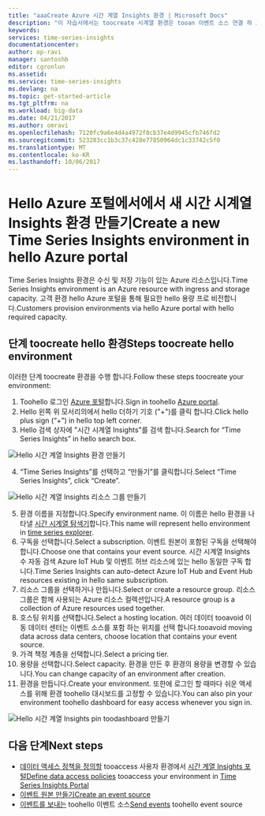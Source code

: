```yaml
---
title: "aaaCreate Azure 시간 계열 Insights 환경 | Microsoft Docs"
description: "이 자습서에서는 toocreate 시계열 환경은 tooan 이벤트 소스 연결 하 고 분에서 tooanalyze 이벤트 데이터를 준비 하는 방법을 배웁니다."
keywords: 
services: time-series-insights
documentationcenter: 
author: op-ravi
manager: santoshb
editor: cgronlun
ms.assetid: 
ms.service: time-series-insights
ms.devlang: na
ms.topic: get-started-article
ms.tgt_pltfrm: na
ms.workload: big-data
ms.date: 04/21/2017
ms.author: omravi
ms.openlocfilehash: 7120fc9a6e4d4a4972f8cb37e4d9945cfb746fd2
ms.sourcegitcommit: 523283cc1b3c37c428e77850964dc1c33742c5f0
ms.translationtype: MT
ms.contentlocale: ko-KR
ms.lasthandoff: 10/06/2017
---
```

# <a name="create-a-new-time-series-insights-environment-in-hello-azure-portal"></a><span data-ttu-id="17b49-103">Hello Azure 포털에서에서 새 시간 시계열 Insights 환경 만들기</span><span class="sxs-lookup"><span data-stu-id="17b49-103">Create a new Time Series Insights environment in hello Azure portal</span></span>

<span data-ttu-id="17b49-104">Time Series Insights 환경은 수신 및 저장 기능이 있는 Azure 리소스입니다.</span><span class="sxs-lookup"><span data-stu-id="17b49-104">Time Series Insights environment is an Azure resource with ingress and storage capacity.</span></span> <span data-ttu-id="17b49-105">고객 환경 hello Azure 포털을 통해 필요한 hello 용량 프로 비전합니다.</span><span class="sxs-lookup"><span data-stu-id="17b49-105">Customers provision environments via hello Azure portal with hello required capacity.</span></span>

## <a name="steps-toocreate-hello-environment"></a><span data-ttu-id="17b49-106">단계 toocreate hello 환경</span><span class="sxs-lookup"><span data-stu-id="17b49-106">Steps toocreate hello environment</span></span>

<span data-ttu-id="17b49-107">이러한 단계 toocreate 환경을 수행 합니다.</span><span class="sxs-lookup"><span data-stu-id="17b49-107">Follow these steps toocreate your environment:</span></span>

1.  <span data-ttu-id="17b49-108">Toohello 로그인 [Azure 포털](https://portal.azure.com)합니다.</span><span class="sxs-lookup"><span data-stu-id="17b49-108">Sign in toohello [Azure portal](https://portal.azure.com).</span></span>
2.  <span data-ttu-id="17b49-109">Hello 왼쪽 위 모서리의에서 hello 더하기 기호 ("+")를 클릭 합니다.</span><span class="sxs-lookup"><span data-stu-id="17b49-109">Click hello plus sign (“+”) in hello top left corner.</span></span>
3.  <span data-ttu-id="17b49-110">Hello 검색 상자에 "시간 시계열 Insights"를 검색 합니다.</span><span class="sxs-lookup"><span data-stu-id="17b49-110">Search for “Time Series Insights” in hello search box.</span></span>

  ![Hello 시간 계열 Insights 환경 만들기](media/get-started/getstarted-create-environment1.png)

4.  <span data-ttu-id="17b49-112">“Time Series Insights”를 선택하고 “만들기”를 클릭합니다.</span><span class="sxs-lookup"><span data-stu-id="17b49-112">Select “Time Series Insights”, click “Create”.</span></span>

  ![Hello 시간 계열 Insights 리소스 그룹 만들기](media/get-started/getstarted-create-environment2.png)

5.  <span data-ttu-id="17b49-114">환경 이름을 지정합니다.</span><span class="sxs-lookup"><span data-stu-id="17b49-114">Specify environment name.</span></span> <span data-ttu-id="17b49-115">이 이름은 hello 환경을 나타낼 [시간 시계열 탐색기](https://insights.timeseries.azure.com)합니다.</span><span class="sxs-lookup"><span data-stu-id="17b49-115">This name will represent hello environment in [time series explorer](https://insights.timeseries.azure.com).</span></span>
6.  <span data-ttu-id="17b49-116">구독을 선택합니다.</span><span class="sxs-lookup"><span data-stu-id="17b49-116">Select a subscription.</span></span> <span data-ttu-id="17b49-117">이벤트 원본이 포함된 구독을 선택해야 합니다.</span><span class="sxs-lookup"><span data-stu-id="17b49-117">Choose one that contains your event source.</span></span> <span data-ttu-id="17b49-118">시간 시계열 Insights 수 자동 검색 Azure IoT Hub 및 이벤트 허브 리소스에 있는 hello 동일한 구독 합니다.</span><span class="sxs-lookup"><span data-stu-id="17b49-118">Time Series Insights can auto-detect Azure IoT Hub and Event Hub resources existing in hello same subscription.</span></span>
7.  <span data-ttu-id="17b49-119">리소스 그룹을 선택하거나 만듭니다.</span><span class="sxs-lookup"><span data-stu-id="17b49-119">Select or create a resource group.</span></span> <span data-ttu-id="17b49-120">리소스 그룹은 함께 사용되는 Azure 리소스 컬렉션입니다.</span><span class="sxs-lookup"><span data-stu-id="17b49-120">A resource group is a collection of Azure resources used together.</span></span>
8.  <span data-ttu-id="17b49-121">호스팅 위치를 선택합니다.</span><span class="sxs-lookup"><span data-stu-id="17b49-121">Select a hosting location.</span></span> <span data-ttu-id="17b49-122">여러 데이터 tooavoid 이동 데이터 센터는 이벤트 소스를 포함 하는 위치를 선택 합니다.</span><span class="sxs-lookup"><span data-stu-id="17b49-122">tooavoid moving data across data centers, choose location that contains your event source.</span></span>
9.  <span data-ttu-id="17b49-123">가격 책정 계층을 선택합니다.</span><span class="sxs-lookup"><span data-stu-id="17b49-123">Select a pricing tier.</span></span>
10. <span data-ttu-id="17b49-124">용량을 선택합니다.</span><span class="sxs-lookup"><span data-stu-id="17b49-124">Select capacity.</span></span> <span data-ttu-id="17b49-125">환경을 만든 후 환경의 용량을 변경할 수 있습니다.</span><span class="sxs-lookup"><span data-stu-id="17b49-125">You can change capacity of an environment after creation.</span></span>
11. <span data-ttu-id="17b49-126">환경을 만듭니다.</span><span class="sxs-lookup"><span data-stu-id="17b49-126">Create your environment.</span></span> <span data-ttu-id="17b49-127">또한에 로그인 할 때마다 쉬운 액세스를 위해 환경 toohello 대시보드를 고정할 수 있습니다.</span><span class="sxs-lookup"><span data-stu-id="17b49-127">You can also pin your environment toohello dashboard for easy access whenever you sign in.</span></span>

  ![Hello 시간 계열 Insights pin toodashboard 만들기](media/get-started/getstarted-create-environment3.png)

## <a name="next-steps"></a><span data-ttu-id="17b49-129">다음 단계</span><span class="sxs-lookup"><span data-stu-id="17b49-129">Next steps</span></span>

* <span data-ttu-id="17b49-130">[데이터 액세스 정책을 정의할](time-series-insights-data-access.md) tooaccess 사용자 환경에서 [시간 계열 Insights 포털](https://insights.timeseries.azure.com)</span><span class="sxs-lookup"><span data-stu-id="17b49-130">[Define data access policies](time-series-insights-data-access.md) tooaccess your environment in [Time Series Insights Portal](https://insights.timeseries.azure.com)</span></span>
* [<span data-ttu-id="17b49-131">이벤트 원본 만들기</span><span class="sxs-lookup"><span data-stu-id="17b49-131">Create an event source</span></span>](time-series-insights-add-event-source.md)
* <span data-ttu-id="17b49-132">[이벤트를 보내는](time-series-insights-send-events.md) toohello 이벤트 소스</span><span class="sxs-lookup"><span data-stu-id="17b49-132">[Send events](time-series-insights-send-events.md) toohello event source</span></span>

